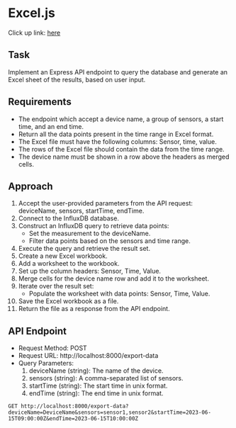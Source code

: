 # Excel.js

Click up link: [here](https://app.clickup.com/t/85zta0cm3)

## Task

Implement an Express API endpoint to query the database and generate an Excel sheet of the results, based on user input.

## Requirements

- The endpoint which accept a device name, a group of sensors, a start time, and an end time.
- Return all the data points present in the time range in Excel format.
- The Excel file must have the following columns: Sensor, time, value.
- The rows of the Excel file should contain the data from the time range.
- The device name must be shown in a row above the headers as merged cells.

## Approach

1. Accept the user-provided parameters from the API request: deviceName, sensors, startTime, endTime.
2. Connect to the InfluxDB database.
3. Construct an InfluxDB query to retrieve data points:
   - Set the measurement to the deviceName.
   - Filter data points based on the sensors and time range.
4. Execute the query and retrieve the result set.
5. Create a new Excel workbook.
6. Add a worksheet to the workbook.
7. Set up the column headers: Sensor, Time, Value.
8. Merge cells for the device name row and add it to the worksheet.
9. Iterate over the result set:
   - Populate the worksheet with data points: Sensor, Time, Value.
10. Save the Excel workbook as a file.
11. Return the file as a response from the API endpoint.

## API Endpoint

- Request Method: POST
- Request URL: http://localhost:8000/export-data
- Query Parameters:
  1. deviceName (string): The name of the device.
  2. sensors (string): A comma-separated list of sensors.
  3. startTime (string): The start time in unix format.
  4. endTime (string): The end time in unix format.

```
GET http://localhost:8000/export-data?deviceName=DeviceName&sensors=sensor1,sensor2&startTime=2023-06-15T09:00:00Z&endTime=2023-06-15T10:00:00Z
```
